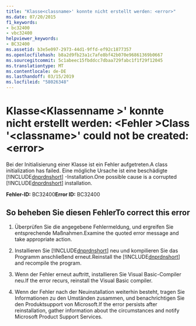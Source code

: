 ```yaml
---
title: "Klasse<classname>' konnte nicht erstellt werden: <error>"
ms.date: 07/20/2015
f1_keywords:
- bc32400
- vbc32400
helpviewer_keywords:
- BC32400
ms.assetid: b3e5e097-2973-44d1-9ffd-ef92c1877357
ms.openlocfilehash: b8a2d9fb23a1c7afe8bf42b070e96861369b0667
ms.sourcegitcommit: 5c1abeec15fbddcc7dbaa729fabc1f1f29f12045
ms.translationtype: MT
ms.contentlocale: de-DE
ms.lasthandoff: 03/15/2019
ms.locfileid: "58026348"
---
```

# <a name="class-classname-could-not-be-created-error"></a><span data-ttu-id="6a111-102">Klasse\<Klassenname >' konnte nicht erstellt werden: \<Fehler ></span><span class="sxs-lookup"><span data-stu-id="6a111-102">Class '\<classname>' could not be created: \<error></span></span>
<span data-ttu-id="6a111-103">Bei der Initialisierung einer Klasse ist ein Fehler aufgetreten.</span><span class="sxs-lookup"><span data-stu-id="6a111-103">A class initialization has failed.</span></span> <span data-ttu-id="6a111-104">Eine mögliche Ursache ist eine beschädigte [!INCLUDE[dnprdnshort](~/includes/dnprdnshort-md.md)] -Installation.</span><span class="sxs-lookup"><span data-stu-id="6a111-104">One possible cause is a corrupted [!INCLUDE[dnprdnshort](~/includes/dnprdnshort-md.md)] installation.</span></span>  
  
 <span data-ttu-id="6a111-105">**Fehler-ID:** BC32400</span><span class="sxs-lookup"><span data-stu-id="6a111-105">**Error ID:** BC32400</span></span>  
  
## <a name="to-correct-this-error"></a><span data-ttu-id="6a111-106">So beheben Sie diesen Fehler</span><span class="sxs-lookup"><span data-stu-id="6a111-106">To correct this error</span></span>  
  
1.  <span data-ttu-id="6a111-107">Überprüfen Sie die angegebene Fehlermeldung, und ergreifen Sie entsprechende Maßnahmen.</span><span class="sxs-lookup"><span data-stu-id="6a111-107">Examine the quoted error message and take appropriate action.</span></span>  
  
2.  <span data-ttu-id="6a111-108">Installieren Sie [!INCLUDE[dnprdnshort](~/includes/dnprdnshort-md.md)] neu und kompilieren Sie das Programm anschließend erneut.</span><span class="sxs-lookup"><span data-stu-id="6a111-108">Reinstall the [!INCLUDE[dnprdnshort](~/includes/dnprdnshort-md.md)] and recompile the program.</span></span>  
  
3.  <span data-ttu-id="6a111-109">Wenn der Fehler erneut auftritt, installieren Sie Visual Basic-Compiler neu.</span><span class="sxs-lookup"><span data-stu-id="6a111-109">If the error recurs, reinstall the Visual Basic compiler.</span></span>  
  
4.  <span data-ttu-id="6a111-110">Wenn der Fehler nach der Neuinstallation weiterhin besteht, tragen Sie Informationen zu den Umständen zusammen, und benachrichtigen Sie den Produktsupport von Microsoft.</span><span class="sxs-lookup"><span data-stu-id="6a111-110">If the error persists after reinstallation, gather information about the circumstances and notify Microsoft Product Support Services.</span></span>  
  
